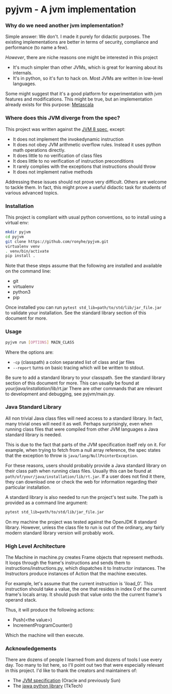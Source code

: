 pyjvm - A jvm implementation
=====

### Why do we need another jvm implementation?
Simple answer: We don't. I made it purely for didactic purposes. 
The existing implementations are better in terms of security, compliance and performance (to name a few).

*However*, there are niche reasons one might be interested in this project

- It's much simpler than other JVMs, which is great for learning about its internals.
- It's in python, so it's fun to hack on. Most JVMs are written in low-level languages.

Some might suggest that it's a good platform for experimentation with jvm features and modifications.
This might be true, but an implementation already exists for this purpose: [Metascala](https://github.com/lihaoyi/Metascala)

### Where does this JVM diverge from the spec?
This project was written against the [JVM 8 spec](https://docs.oracle.com/javase/specs/jvms/se8/html/index.html), except:

- It does not implement the invokedynamic instruction
- It does not obey JVM arithmetic overflow rules. Instead it uses python math operations directly.
- It does little to no verification of class files
- It does little to no verification of instruction preconditions
- It rarely complies with the exceptions that instructions should throw
- It does not implement native methods

Addressing these issues should not prove very difficult. Others are welcome to tackle them.
In fact, this might prove a useful didactic task for students of various advanced topics.

### Installation
This project is compliant with usual python conventions, so to install using a virtual env:
```bash
mkdir pyjvm
cd pyjvm
git clone https://github.com/ronyhe/pyjvm.git
virtualenv venv
. venv/bin/activate
pip install .
```
Note that these steps assume that the following are installed and available on the command line:

- git
- virtualenv
- python3
- pip

Once installed you can run `pytest std_lib=path/to/std/lib/jar_file.jar` to validate your installation.
See the standard library section of this document for more.

### Usage
```bash
pyjvm run [OPTIONS] MAIN_CLASS
```
Where the options are:
- `-cp` (classpath) a colon separated list of class and jar files
- `--report` turns on basic tracing which will be written to stdout.

Be sure to add a standard library to your classpath. See the standard library section of this document for more. This can usually be found at *your/java/installation*/lib/rt.jar
There are other commands that are relevant to development and debugging, see pyjvm/main.py.

### Java Standard Library
All non trivial Java class files will need access to a standard library.
In fact, many trivial ones will need it as well.
Perhaps surprisingly, even when running class files that were compiled from other JVM languages 
a Java standard library is needed.

This is due to the fact that parts of the JVM specification itself rely on it.
For example, when trying to fetch from a null array reference, the spec states that the exception to throw is
`java/lang/NullPointerException`.

For these reasons, users should probably provide a Java standard library on their class path when running class files.
Usually this can be found at `path/of/your/java/installation/lib/rt.jar`.
If a user does not find it there, they can download one 
or check the web for information regarding their particular installation.

A standard library is also needed to run the project's test suite. The path is provided as a command line argument:
```bash
pytest std_lib=path/to/std/lib/jar_file.jar
``` 

On my machine the project was tested against the OpenJDK 8 standard library.
However, unless the class file to run is out of the ordinary,
any fairly modern standard library version will probably work.

### High Level Architecture
The Machine in machine.py creates Frame objects that represent methods.
It loops through the frame's instructions and sends them to instructions/instructions.py, which dispatches it to
Instructor instances.
The Instructors produce instances of Action that the machine executes.

For example, let's assume that the current instruction is 'iload_0'.
This instruction should take a value, the one that resides in index 0 of the current frame's locals array.
It should push that value onto the the current frame's operand stack.

Thus, it will produce the following actions:
- Push(\<the value>)
- IncrementProgramCounter()

Which the machine will then execute. 

### Acknowledgements
There are dozens of people I learned from and dozens of tools I use every day. 
Too many to list here, so I'll point out two that were especially relevant in this project. 
I'd like to thank the creators and maintainers of:

- The [JVM specification](https://docs.oracle.com/javase/specs/jvms/se8/html/index.html) (Oracle and previously Sun)
- The [jawa python library](https://github.com/TkTech/Jawa) (TkTech)
 